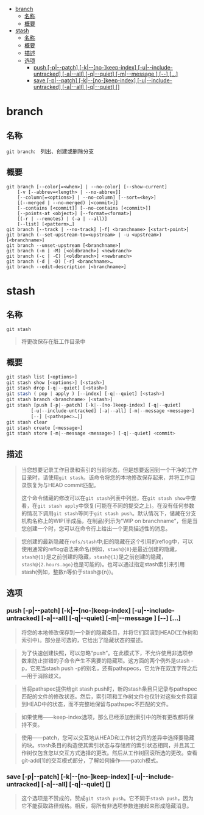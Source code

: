 - [branch](#branch)
  - [名称](#%e5%90%8d%e7%a7%b0)
  - [概要](#%e6%a6%82%e8%a6%81)
- [stash](#stash)
  - [名称](#%e5%90%8d%e7%a7%b0-1)
  - [概要](#%e6%a6%82%e8%a6%81-1)
  - [描述](#%e6%8f%8f%e8%bf%b0)
  - [选项](#%e9%80%89%e9%a1%b9)
    - [push [-p|--patch] [-k|--[no-]keep-index] [-u|--include-untracked] [-a|--all] [-q|--quiet] [-m|--message <message>] [--] [<pathspec>…​]](#push--p--patch--k--no-keep-index--u--include-untracked--a--all--q--quiet--m--message-message----pathspec%e2%80%8b)
    - [save [-p|--patch] [-k|--[no-]keep-index] [-u|--include-untracked] [-a|--all] [-q|--quiet] [<message>]](#save--p--patch--k--no-keep-index--u--include-untracked--a--all--q--quiet-message)
# branch
## 名称
`git branch`:&emsp;列出、创建或删除分支
## 概要
```git
git branch [--color[=<when>] | --no-color] [--show-current]
	[-v [--abbrev=<length> | --no-abbrev]]
	[--column[=<options>] | --no-column] [--sort=<key>]
	[(--merged | --no-merged) [<commit>]]
	[--contains [<commit]] [--no-contains [<commit>]]
	[--points-at <object>] [--format=<format>]
	[(-r | --remotes) | (-a | --all)]
	[--list] [<pattern>…​]
git branch [--track | --no-track] [-f] <branchname> [<start-point>]
git branch (--set-upstream-to=<upstream> | -u <upstream>) [<branchname>]
git branch --unset-upstream [<branchname>]
git branch (-m | -M) [<oldbranch>] <newbranch>
git branch (-c | -C) [<oldbranch>] <newbranch>
git branch (-d | -D) [-r] <branchname>…​
git branch --edit-description [<branchname>]
```
# stash
## 名称
`git stash`  
> 将更改保存在脏工作目录中
## 概要
```js
git stash list [<options>]
git stash show [<options>] [<stash>]
git stash drop [-q|--quiet] [<stash>]
git stash ( pop | apply ) [--index] [-q|--quiet] [<stash>]
git stash branch <branchname> [<stash>]
git stash [push [-p|--patch] [-k|--[no-]keep-index] [-q|--quiet]
	     [-u|--include-untracked] [-a|--all] [-m|--message <message>]
	     [--] [<pathspec>…​]]
git stash clear
git stash create [<message>]
git stash store [-m|--message <message>] [-q|--quiet] <commit>
```
## 描述
> 当您想要记录工作目录和索引的当前状态，但是想要返回到一个干净的工作目录时，请使用`git stash`。该命令将您的本地修改保存起来，并将工作目录恢复为与HEAD commit匹配。
> 
> 这个命令储藏的修改可以在`git stash`列表中列出，在`git stash show`中查看，在`git stash apply`中恢复(可能在不同的提交之上)。在没有任何参数的情况下调用`git stash`等同于`git stash push`。默认情况下，储藏在分支机构名称上的WIP(半成品，在制品)列示为“WIP on branchname”，但是当您创建一个时，您可以在命令行上给出一个更具描述性的消息。  

> 您创建的最新隐藏在`refs/stash`中;旧的隐藏在这个引用的reflog中，可以使用通常的reflog语法来命名(例如，`stash@{0}`是最近创建的隐藏，`stash@{1}`是之前创建的隐藏，`stash@{1}`是之前创建的隐藏，`stash@{2.hours.ago}`也是可能的)。也可以通过指定stash索引来引用stash(例如，整数n等价于stash@{n})。

## 选项
### push [-p|--patch] [-k|--[no-]keep-index] [-u|--include-untracked] [-a|--all] [-q|--quiet] [-m|--message <message>] [--] [<pathspec>…​]
> 将您的本地修改保存到一个新的隐藏条目，并将它们回滚到HEAD(工作树和索引中)。<message>部分是可选的，它给出了隐藏状态的描述。

> 为了快速创建快照，可以忽略“push”。在此模式下，不允许使用非选项参数来防止拼错的子命令产生不需要的隐藏项。这方面的两个例外是stash -p，它充当stash push -p的别名，还有pathspecs，它允许在双连字符之后—用于消除歧义。

> 当将pathspec提供给git stash push时，新的stash条目只记录与pathspec匹配的文件的修改状态。然后，索引项和工作树文件也仅针对这些文件回滚到HEAD中的状态，而不完整地保留与pathspec不匹配的文件。

> 如果使用——keep-index选项，那么已经添加到索引中的所有更改都将保持不变。

> 使用——patch，您可以交互地从HEAD和工作树之间的差异中选择要隐藏的块。stash条目的构造使其索引状态与存储库的索引状态相同，并且其工作树仅包含您以交互方式选择的更改。然后从工作树回滚所选的更改。查看git-add[1]的交互模式部分，了解如何操作——patch模式。
### save [-p|--patch] [-k|--[no-]keep-index] [-u|--include-untracked] [-a|--all] [-q|--quiet] [<message>]
> 这个选项是不赞成的，赞成`git stash push`。它不同于`stash push`，因为它不能获取路径规格。相反，将所有非选项参数连接起来形成隐藏消息。

> 
